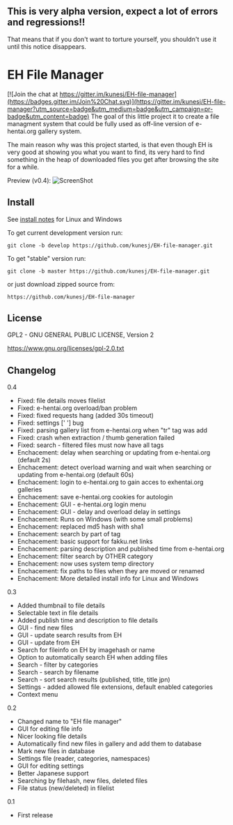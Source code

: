 <h2> This is very alpha version, expect a lot of errors and regressions!! </h2>
That means that if you don't want to torture yourself, you shouldn't use it until this notice disappears.


EH File Manager
======

[![Join the chat at https://gitter.im/kunesj/EH-file-manager](https://badges.gitter.im/Join%20Chat.svg)](https://gitter.im/kunesj/EH-file-manager?utm_source=badge&utm_medium=badge&utm_campaign=pr-badge&utm_content=badge)
The goal of this little project it to create a file managment system that could be fully used as off-line version of e-hentai.org gallery system.

The main reason why was this project started, is that even though EH is very good at showing you what you want to find, its very hard to find something in the heap of downloaded files you get after browsing the site for a while.

Preview (v0.4): 
![ScreenShot](https://raw.github.com/kunesj/EH-file-manager/master/doc/preview.png)

Install
-------

See [install notes](https://github.com/kunesj/EH-file-manager/blob/master/INSTALL.md) for Linux and Windows

To get current development version run:

    git clone -b develop https://github.com/kunesj/EH-file-manager.git
    
To get "stable" version run:

    git clone -b master https://github.com/kunesj/EH-file-manager.git
    
or just download zipped source from:

    https://github.com/kunesj/EH-file-manager
    
License
-------
GPL2 - GNU GENERAL PUBLIC LICENSE, Version 2

https://www.gnu.org/licenses/gpl-2.0.txt

Changelog
---------
0.4

- Fixed: file details moves filelist
- Fixed: e-hentai.org overload/ban problem
- Fixed: fixed requests hang (added 30s timeout)
- Fixed: settings [' '] bug
- Fixed: parsing gallery list from e-hentai.org when "tr" tag was add
- Fixed: crash when extraction / thumb generation failed
- Fixed: search - filtered files must now have all tags
- Enchacement: delay when searching or updating from e-hentai.org (default 2s)
- Enchacement: detect overload warning and wait when searching or updating from e-hentai.org (default 60s)
- Enchacement: login to e-hentai.org to gain acces to exhentai.org galleries
- Enchacement: save e-hentai.org cookies for autologin
- Enchacement: GUI - e-hentai.org login menu
- Enchacement: GUI - delay and overload delay in settings
- Enchacement: Runs on Windows (with some small problems)
- Enchacement: replaced md5 hash with sha1
- Enchacement: search by part of tag
- Enchacement: basic support for fakku.net links
- Enchacement: parsing description and published time from e-hentai.org
- Enchacement: filter search by OTHER category
- Enchacement: now uses system temp directory
- Enchacement: fix paths to files when they are moved or renamed
- Enchacement: More detailed install info for Linux and Windows

0.3

- Added thumbnail to file details
- Selectable text in file details
- Added publish time and description to file details
- GUI - find new files
- GUI - update search results from EH
- GUI - update from EH
- Search for fileinfo on EH by imagehash or name
- Option to automatically search EH when adding files
- Search - filter by categories
- Search - search by filename
- Search - sort search results (published, title, title jpn)
- Settings - added allowed file extensions, default enabled categories
- Context menu

0.2

- Changed name to "EH file manager"
- GUI for editing file info 
- Nicer looking file details 
- Automatically find new files in gallery and add them to database
- Mark new files in database
- Settings file (reader, categories, namespaces)
- GUI for editing settings 
- Better Japanese support 
- Searching by filehash, new files, deleted files
- File status (new/deleted) in filelist

0.1

- First release
